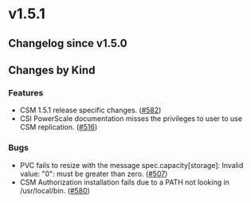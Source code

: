 # v1.5.1 

## Changelog since v1.5.0 

## Changes by Kind 

### Features 

- CSM 1.5.1 release specific changes. ([#582](https://github.com/dell/csm/issues/582))
- CSI PowerScale documentation misses the privileges to user to use CSM replication. ([#516](https://github.com/dell/csm/issues/516))

### Bugs 

- PVC fails to resize with the message spec.capacity[storage]: Invalid value: "0": must be greater than zero. ([#507](https://github.com/dell/csm/issues/507))
- CSM Authorization installation fails due to a PATH not looking in /usr/local/bin. ([#580](https://github.com/dell/csm/issues/580))
